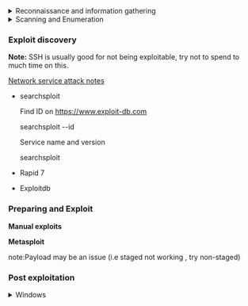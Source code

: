 <details> 
  <summary>Reconnaissance and information gathering</summary>
  <br>
 
 ### OSINT
 
 - Social media (company page, employees, interns, etc)
   - Linkedin
   - Facebook
   - Twitter

 - Validate target
   - WHOIS
   - nslookup
   - dnsrecond
   
   
 - Data breaches 
   - HaveIBeenPwned
     - Check if email has been involved in data breaches
   - Breachparse
   - WeLeakInfo.com
     - Paid breach search engine
     - email, name, hash, IP, phone number
 
 - Fingerprinting
   - Googlefu (https://ahrefs.com/blog/google-advanced-search-operators/)
     - inurl:
     - site: 
     - -<string> to subtracts (i.e site:tesla.com -www)
     - filetyle: (csv, )
   - dig
   - sublist3r

 - hunter.io 
   - Collects email addresses used by companies 
   - presends the format of their email addresses
   
 - The harvester (kali tool) 
   - finding sub doamins, hosts, emails



 - ID website technology
   - built with
     - Searching a website will return the techonology is running
       - Framework
       - widgets     
   - Wappalyzer 
     - Extension to fingerprint what tech a page is using
   - Whatweb (CLI tool)


  ### Web info gathering 

 - Sub domain hunting 
   - sublist3r
     - uses api to search multiple sources
   - crt.sh
   - OWASP amass (go to, compiles multiple of the listed tools)
   - tomnomnom http probe
     - trys to connect to a list of domains found from other tools

 
 
</details> 

<details> 
  <summary>Scanning and Enumeration </summary>
  <br>

  ## Device discovery
  
    nmap -TA -p- -A <ip>
    
    metasploit auxillary scan

  ## Service enumeration
  
   Google service
   Metasploit auxillary scan for the service
   Try and use the service

  ## Vulnerabiltiy discovery

  ### nmap vuln script

    nmap -sV -Pn --script nmap-vulners,vulscan --script-args vulscandb=<file>.csv <IP>
 
  <details> 
    <summary>Install the scripts</summary>
  <br>
     
     cd /usr/share/nmap/scripts/
     git clone https://github.com/scipag/vulscan.git
        
        Update 
        
         cd vulscan/utilities/updater/
         ./updateFiles.sh
         
     cd /usr/share/nmap/scripts/
     git clone https://github.com/vulnersCom/nmap-vulners.git
  </details>   
     
   Finding vulscandb files to use:
    
     ls /usr/share/nmap/scripts/vulscan/
  
  ### Nessus 
 
 
</details> 


 

### Exploit discovery

 **Note:** SSH is usually good for not being exploitable, try not to spend to much time on this. 

   [Network service attack notes](https://github.com/Kahvi-0/Vulnerabilities-and-Exploitations/tree/master/Network)


- searchsploit  <arg>

  Find ID on https://www.exploit-db.com
 
    searchsploit --id <id>


  Service name and version 
 
    searchsploit <service> <version>
  
 - Rapid 7
  
 - Exploitdb
 
    
### Preparing and Exploit

  **Manual exploits**
  
  
   
  **Metasploit**
  
   note:Payload may be an issue (i.e staged not working , try non-staged)
   
   
   
   

### Post exploitation


  <details> 
    <summary>Windows</summary>
  <br>
     
   2003 IIS 6
    
   Token Kidnapping (explianed: https://github.com/Re4son/Churrasco/blob/master/DEFCON-18-Cerrudo-Token-Kidnapping-Revenge.pdf)
    
   Uncompiled: https://www.exploit-db.com/exploits/6705
   
    
    Or Precompiled in kali at usr/share/sqlninja/apps/churrasco.exe
    
    upload /usr/share/sqlninja/apps/churrasco.exe
    churrasco.exe "any CMD command"    

</details> 


